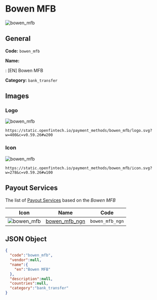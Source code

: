 
# Bowen MFB 
![bowen_mfb](https://static.openfintech.io/payment_methods/bowen_mfb/logo.svg?w=400&c=v0.59.26#w200)  

## General 
**Code:** `bowen_mfb` 
 
**Name:** 
 
:	[EN] Bowen MFB 
 
**Category:** `bank_transfer` 
 

## Images 

### Logo 
![bowen_mfb](https://static.openfintech.io/payment_methods/bowen_mfb/logo.svg?w=400&c=v0.59.26#w200)  

```
https://static.openfintech.io/payment_methods/bowen_mfb/logo.svg?w=400&c=v0.59.26#w200
```  

### Icon 
![bowen_mfb](https://static.openfintech.io/payment_methods/bowen_mfb/icon.svg?w=278&c=v0.59.26#w100)  

```
https://static.openfintech.io/payment_methods/bowen_mfb/icon.svg?w=278&c=v0.59.26#w100
```  

## Payout Services 
 
The list of [Payout Services](/payout-services/) based on the _Bowen MFB_ 

|Icon|Name|Code| 
|:---:|:---:|:---:| 
|![bowen_mfb](https://static.openfintech.io/payout_methods/bowen_mfb/icon.svg?w=278&c=v0.59.26#w40) |[bowen_mfb_ngn](/payout-services/bowen_mfb_ngn/)|`bowen_mfb_ngn`| 
 

## JSON Object 

```json
{
  "code":"bowen_mfb",
  "vendor":null,
  "name":{
    "en":"Bowen MFB"
  },
  "description":null,
  "countries":null,
  "category":"bank_transfer"
}
```  
